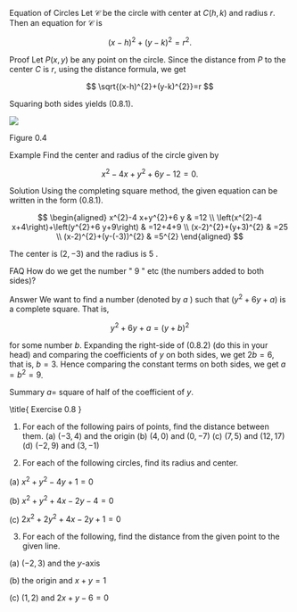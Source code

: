 Equation of Circles Let $\mathcal{C}$ be the circle with center at $C(h, k)$ and radius $r$. Then an equation for $\mathcal{C}$ is

$$
(x-h)^{2}+(y-k)^{2}=r^{2} .
$$

Proof Let $P(x, y)$ be any point on the circle. Since the distance from $P$ to the center $C$ is $r$, using the distance formula, we get

$$
\sqrt{(x-h)^{2}+(y-k)^{2}}=r
$$

Squaring both sides yields $(0.8 .1)$.

![](https://cdn.mathpix.com/cropped/2023_03_05_a2da4fb3755bd529ee78g-1.jpg?height=408&width=508&top_left_y=453&top_left_x=1388)

Figure 0.4

Example Find the center and radius of the circle given by

$$
x^{2}-4 x+y^{2}+6 y-12=0 .
$$

Solution Using the completing square method, the given equation can be written in the form (0.8.1).

$$
\begin{aligned}
x^{2}-4 x+y^{2}+6 y & =12 \\
\left(x^{2}-4 x+4\right)+\left(y^{2}+6 y+9\right) & =12+4+9 \\
(x-2)^{2}+(y+3)^{2} & =25 \\
(x-2)^{2}+(y-(-3))^{2} & =5^{2}
\end{aligned}
$$

The center is $(2,-3)$ and the radius is 5 .

FAQ How do we get the number " 9 " etc (the numbers added to both sides)?

Answer We want to find a number (denoted by $a$ ) such that $\left(y^{2}+6 y+a\right)$ is a complete square. That is,

$$
y^{2}+6 y+a=(y+b)^{2}
$$

for some number $b$. Expanding the right-side of (0.8.2) (do this in your head) and comparing the coefficients of $y$ on both sides, we get $2 b=6$, that is, $b=3$. Hence comparing the constant terms on both sides, we get $a=b^{2}=9$.

Summary $a=$ square of half of the coefficient of $y$.

\title{
Exercise 0.8
}

1. For each of the following pairs of points, find the distance between them.
(a) $(-3,4)$ and the origin
(b) $(4,0)$ and $(0,-7)$
(c) $(7,5)$ and $(12,17)$
(d) $(-2,9)$ and $(3,-1)$

2. For each of the following circles, find its radius and center.

(a) $x^{2}+y^{2}-4 y+1=0$

(b) $x^{2}+y^{2}+4 x-2 y-4=0$

(c) $2 x^{2}+2 y^{2}+4 x-2 y+1=0$

3. For each of the following, find the distance from the given point to the given line.

(a) $(-2,3)$ and the $y$-axis

(b) the origin and $x+y=1$

(c) $(1,2)$ and $2 x+y-6=0$